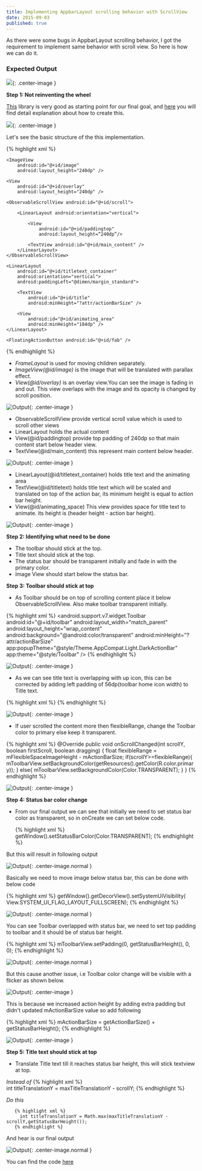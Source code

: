 ```yaml
---
title: Implementing AppbarLayout scrolling behavior with ScrollView
date: 2015-09-03
published: true
---
```


As there were some bugs in AppbarLayout scrolling behavior, I got the requirement to implement same behavior with scroll view. So here is how we can do it.

### Expected Output

![](/public/images/10.gif){: .center-image }

**Step 1: Not reinventing the wheel**


[This](https://github.com/ksoichiro/Android-ObservableScrollView) library is very good as starting point for our final goal, and [here](https://github.com/ksoichiro/Android-ObservableScrollView/blob/master/docs/basic/flexible-space-with-image.md) you will find detail explanation about how to create this.

![](/public/images/2.gif){: .center-image }

Let's see the basic structure of the this implementation.

{% highlight xml %}
<FrameLayout>

    <ImageView
        android:id="@+id/image"
        android:layout_height="240dp" />

    <View
        android:id="@+id/overlay"
        android:layout_height="240dp" />

    <ObservableScrollView android:id="@+id/scroll">

        <LinearLayout android:orientation="vertical">

            <View
                android:id="@+id/paddingtop"
                android:layout_height=“240dp”/>

            <TextView android:id="@+id/main_content" />
        </LinearLayout>
    </ObservableScrollView>

    <LinearLayout
        android:id="@+id/titletext_container"
        android:orientation="vertical">
        android:paddingLeft="@dimen/margin_standard">

        <TextView
            android:id="@+id/title"
            android:minHeight="?attr/actionBarSize" />

        <View
            android:id="@+id/animating_area"
            android:minHeight="184dp" />
    </LinearLayout>

    <FloatingActionButton android:id="@+id/fab" />
</FrameLayout>
{% endhighlight %}

  * *FrameLayout* is used for moving children separately.
  * *ImageView(@id/image)* is the image that will be translated with
    parallax effect.
  * *View(@id/overlay)* is an overlay view.You can see the image is fading in
    and out. This view overlaps with the image and its opacity is changed by scroll position.

![Output](/public/images/3.png){: .center-image }

  * ObservableScrollView provide vertical scroll value which is used to
    scroll other views
  * LinearLayout holds the actual content
  * View(@id/paddingtop) provide top padding of 240dp so that main content
    start below header view.
  * TextView(@id/main_content) this represent main content below header.

![Output](/public/images/4.png){: .center-image }

  * LinearLayout(@id/titletext_container) holds title text and the
    animating area
  * TextView(@id/titletext) holds title text which will be scaled and translated on top of the action bar, its minimum height is equal to action bar height.
  * View(@id/animating_space) This view provides space for title text
    to animate. its height is (header height - action bar height).

![Output](/public/images/5.png){: .center-image }

**Step 2: Identifying what need to be done**

  * The toolbar should stick at the top.
  * Title text should stick at the top.
  * The status bar should be transparent initially and fade in with the
    primary color.
  * Image View should start below the status bar.

**Step 3: Toolbar should stick at top**

  * As Toolbar should be on top of scrolling content place it below ObservableScrollView. Also make toolbar transparent initially.

  {% highlight xml %}
    <android.support.v7.widget.Toolbar
        android:id="@+id/toolbar"
        android:layout_width="match_parent"
        android:layout_height="wrap_content"
        android:background="@android:color/transparent"
        android:minHeight="?attr/actionBarSize"
        app:popupTheme="@style/Theme.AppCompat.Light.DarkActionBar"
        app:theme="@style/Toolbar"
      />
  {% endhighlight %}

  ![Output](/public/images/100.gif){: .center-image }

  * As we can see title text is overlapping with up icon, this can be corrected by adding left padding of 56dp(toolbar home icon width) to Title text.

  {% highlight xml %}
  <LinearLayout
        android:paddingLeft="@dimen/toolbar_margin_start">
        <TextView />
        <View />
     </LinearLayout>
  {% endhighlight %}

 ![Output](/public/images/97.gif){: .center-image }

  * If user scrolled the content more then flexibleRange, change the Toolbar color to primary else keep it transparent.

 {% highlight xml %}
  @Override
    public void onScrollChanged(int scrollY, boolean firstScroll, boolean dragging) {
        float flexibleRange = mFlexibleSpaceImageHeight - mActionBarSize;
        if(scrollY>=flexibleRange){
            mToolbarView.setBackgroundColor(getResources().getColor(R.color.primary));
        }
        else{
            mToolbarView.setBackgroundColor(Color.TRANSPARENT);
        }
    }
 {% endhighlight %}

   ![Output](/public/images/99.gif){: .center-image }

  **Step 4: Status bar color change**

  * From our final output we can see that initially we need to set status bar color as transparent, so in onCreate we can set below code.

    {% highlight xml %}
      getWindow().setStatusBarColor(Color.TRANSPARENT);
    {% endhighlight %}


But this will result in following output

  ![Output](/public/images/97.png){: .center-image.normal }


  Basically we need to move image below status bar, this can be done with below code

  {% highlight xml %}
    getWindow().getDecorView().setSystemUiVisibility(
            View.SYSTEM_UI_FLAG_LAYOUT_FULLSCREEN);
  {% endhighlight %}

  ![Output](/public/images/95.png){: .center-image.normal }

  You can see Toolbar overlapped with status bar, we need to set top padding to toolbar and it should be of status bar height.

  {% highlight xml %}
     mToolbarView.setPadding(0, getStatusBarHeight(), 0, 0);
  {% endhighlight %}

  ![Output](/public/images/toolbar_padding.png){: .center-image.normal }

  But this cause another issue, i.e Toolbar color change will be visible with a flicker as shown below.

 ![Output](/public/images/94.gif){: .center-image }

 This is because we increased action height by adding extra padding but didn't updated mActionBarSize value so add following

 {% highlight xml %}
    mActionBarSize = getActionBarSize() + getStatusBarHeight();
 {% endhighlight %}

  ![Output](/public/images/92.gif){: .center-image }


  **Step 5: Title text should stick at top**

   * Translate Title text till it reaches status bar height, this will stick textview at top.

  *Instead of*
       {% highlight xml %}                                      
         int titleTranslationY = maxTitleTranslationY - scrollY;
       {% endhighlight %}

  *Do this*

       {% highlight xml %}                                      
         int titleTranslationY = Math.max(maxTitleTranslationY - scrollY,getStatusBarHeight());  
       {% endhighlight %}    


  And hear is our final output

   ![Output](/public/images/91.gif){: .center-image.normal }

   You can find the code [here](https://github.com/shekarrex/AppbarLayoutBehaviorWithScrollView.git)


   <br>
